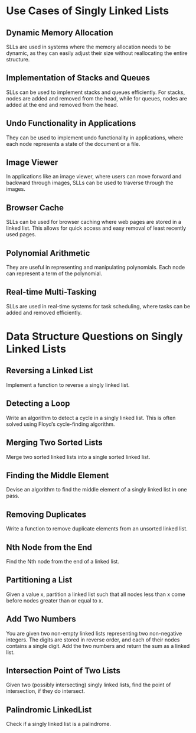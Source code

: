 
# Use Cases of Singly Linked Lists

## Dynamic Memory Allocation
SLLs are used in systems where the memory allocation needs to be dynamic, as they can easily adjust their size without reallocating the entire structure.

## Implementation of Stacks and Queues
SLLs can be used to implement stacks and queues efficiently. For stacks, nodes are added and removed from the head, while for queues, nodes are added at the end and removed from the head.

## Undo Functionality in Applications
They can be used to implement undo functionality in applications, where each node represents a state of the document or a file.

## Image Viewer
In applications like an image viewer, where users can move forward and backward through images, SLLs can be used to traverse through the images.

## Browser Cache
SLLs can be used for browser caching where web pages are stored in a linked list. This allows for quick access and easy removal of least recently used pages.

## Polynomial Arithmetic
They are useful in representing and manipulating polynomials. Each node can represent a term of the polynomial.

## Real-time Multi-Tasking
SLLs are used in real-time systems for task scheduling, where tasks can be added and removed efficiently.

# Data Structure Questions on Singly Linked Lists

## Reversing a Linked List
Implement a function to reverse a singly linked list.

## Detecting a Loop
Write an algorithm to detect a cycle in a singly linked list. This is often solved using Floyd’s cycle-finding algorithm.

## Merging Two Sorted Lists
Merge two sorted linked lists into a single sorted linked list.

## Finding the Middle Element
Devise an algorithm to find the middle element of a singly linked list in one pass.

## Removing Duplicates
Write a function to remove duplicate elements from an unsorted linked list.

## Nth Node from the End
Find the Nth node from the end of a linked list.

## Partitioning a List
Given a value x, partition a linked list such that all nodes less than x come before nodes greater than or equal to x.

## Add Two Numbers
You are given two non-empty linked lists representing two non-negative integers. The digits are stored in reverse order, and each of their nodes contains a single digit. Add the two numbers and return the sum as a linked list.

## Intersection Point of Two Lists
Given two (possibly intersecting) singly linked lists, find the point of intersection, if they do intersect.

## Palindromic LinkedList
Check if a singly linked list is a palindrome.
